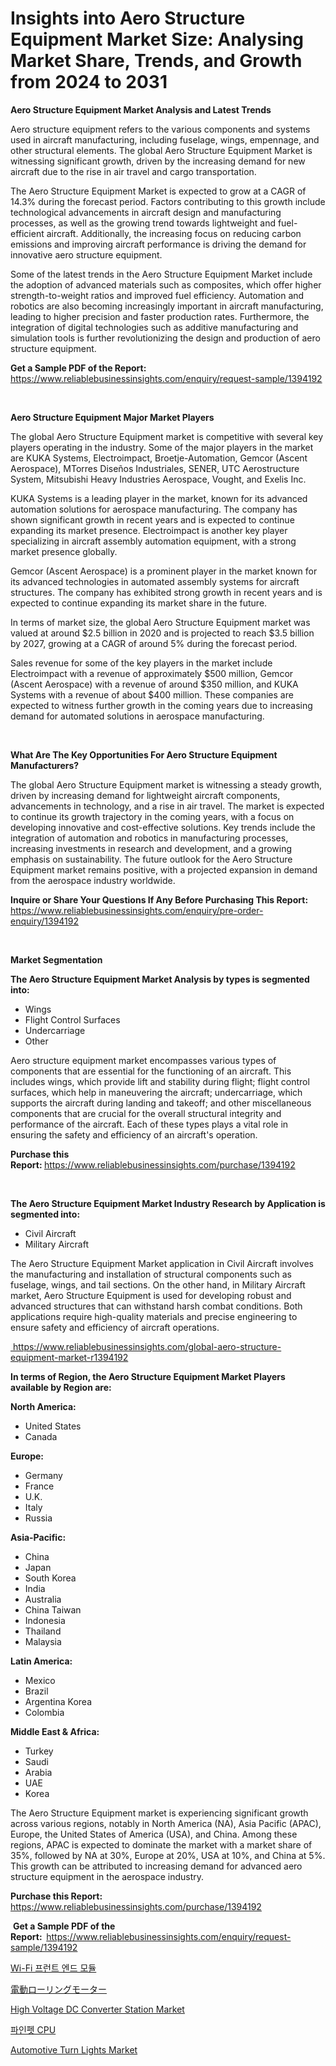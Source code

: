 <p><h1>Insights into Aero Structure Equipment Market Size: Analysing Market Share, Trends, and Growth from 2024 to 2031</h1></p><p><strong>Aero Structure Equipment Market Analysis and Latest Trends</strong></p>
<p><p>Aero structure equipment refers to the various components and systems used in aircraft manufacturing, including fuselage, wings, empennage, and other structural elements. The global Aero Structure Equipment Market is witnessing significant growth, driven by the increasing demand for new aircraft due to the rise in air travel and cargo transportation.</p><p>The Aero Structure Equipment Market is expected to grow at a CAGR of 14.3% during the forecast period. Factors contributing to this growth include technological advancements in aircraft design and manufacturing processes, as well as the growing trend towards lightweight and fuel-efficient aircraft. Additionally, the increasing focus on reducing carbon emissions and improving aircraft performance is driving the demand for innovative aero structure equipment.</p><p>Some of the latest trends in the Aero Structure Equipment Market include the adoption of advanced materials such as composites, which offer higher strength-to-weight ratios and improved fuel efficiency. Automation and robotics are also becoming increasingly important in aircraft manufacturing, leading to higher precision and faster production rates. Furthermore, the integration of digital technologies such as additive manufacturing and simulation tools is further revolutionizing the design and production of aero structure equipment.</p></p>
<p><strong>Get a Sample PDF of the Report:&nbsp;</strong> <a href="https://www.reliablebusinessinsights.com/enquiry/request-sample/1394192">https://www.reliablebusinessinsights.com/enquiry/request-sample/1394192</a></p>
<p>&nbsp;</p>
<p><strong>Aero Structure Equipment Major Market Players</strong></p>
<p><p>The global Aero Structure Equipment market is competitive with several key players operating in the industry. Some of the major players in the market are KUKA Systems, Electroimpact, Broetje-Automation, Gemcor (Ascent Aerospace), MTorres Diseños Industriales, SENER, UTC Aerostructure System, Mitsubishi Heavy Industries Aerospace, Vought, and Exelis Inc.</p><p>KUKA Systems is a leading player in the market, known for its advanced automation solutions for aerospace manufacturing. The company has shown significant growth in recent years and is expected to continue expanding its market presence. Electroimpact is another key player specializing in aircraft assembly automation equipment, with a strong market presence globally.</p><p>Gemcor (Ascent Aerospace) is a prominent player in the market known for its advanced technologies in automated assembly systems for aircraft structures. The company has exhibited strong growth in recent years and is expected to continue expanding its market share in the future.</p><p>In terms of market size, the global Aero Structure Equipment market was valued at around $2.5 billion in 2020 and is projected to reach $3.5 billion by 2027, growing at a CAGR of around 5% during the forecast period.</p><p>Sales revenue for some of the key players in the market include Electroimpact with a revenue of approximately $500 million, Gemcor (Ascent Aerospace) with a revenue of around $350 million, and KUKA Systems with a revenue of about $400 million. These companies are expected to witness further growth in the coming years due to increasing demand for automated solutions in aerospace manufacturing.</p></p>
<p>&nbsp;</p>
<p><strong>What Are The Key Opportunities For Aero Structure Equipment Manufacturers?</strong></p>
<p><p>The global Aero Structure Equipment market is witnessing a steady growth, driven by increasing demand for lightweight aircraft components, advancements in technology, and a rise in air travel. The market is expected to continue its growth trajectory in the coming years, with a focus on developing innovative and cost-effective solutions. Key trends include the integration of automation and robotics in manufacturing processes, increasing investments in research and development, and a growing emphasis on sustainability. The future outlook for the Aero Structure Equipment market remains positive, with a projected expansion in demand from the aerospace industry worldwide.</p></p>
<p><strong>Inquire or Share Your Questions If Any Before Purchasing This Report:</strong> <a href="https://www.reliablebusinessinsights.com/enquiry/pre-order-enquiry/1394192">https://www.reliablebusinessinsights.com/enquiry/pre-order-enquiry/1394192</a></p>
<p>&nbsp;</p>
<p><strong>Market Segmentation</strong></p>
<p><strong>The Aero Structure Equipment Market Analysis by types is segmented into:</strong></p>
<p><ul><li>Wings</li><li>Flight Control Surfaces</li><li>Undercarriage</li><li>Other</li></ul></p>
<p><p>Aero structure equipment market encompasses various types of components that are essential for the functioning of an aircraft. This includes wings, which provide lift and stability during flight; flight control surfaces, which help in maneuvering the aircraft; undercarriage, which supports the aircraft during landing and takeoff; and other miscellaneous components that are crucial for the overall structural integrity and performance of the aircraft. Each of these types plays a vital role in ensuring the safety and efficiency of an aircraft's operation.</p></p>
<p><strong>Purchase this Report:&nbsp;</strong><a href="https://www.reliablebusinessinsights.com/purchase/1394192">https://www.reliablebusinessinsights.com/purchase/1394192</a></p>
<p>&nbsp;</p>
<p><strong>The Aero Structure Equipment Market Industry Research by Application is segmented into:</strong></p>
<p><ul><li>Civil Aircraft</li><li>Military Aircraft</li></ul></p>
<p><p>The Aero Structure Equipment Market application in Civil Aircraft involves the manufacturing and installation of structural components such as fuselage, wings, and tail sections. On the other hand, in Military Aircraft market, Aero Structure Equipment is used for developing robust and advanced structures that can withstand harsh combat conditions. Both applications require high-quality materials and precise engineering to ensure safety and efficiency of aircraft operations.</p></p>
<p><a href="https://www.reliablebusinessinsights.com/global-aero-structure-equipment-market-r1394192">&nbsp;https://www.reliablebusinessinsights.com/global-aero-structure-equipment-market-r1394192</a></p>
<p><strong>In terms of Region, the Aero Structure Equipment Market Players available by Region are:</strong></p>
<p>
    <p> <strong> North America: </strong>
        <ul>
            <li>United States</li>
            <li>Canada</li>
        </ul>
        </p> 
    <p> <strong> Europe: </strong>
        <ul>
            <li>Germany</li>
            <li>France</li>
            <li>U.K.</li>
            <li>Italy</li>
            <li>Russia</li>
        </ul>
        </p> 
    <p> <strong> Asia-Pacific: </strong>
        <ul>
            <li>China</li>
            <li>Japan</li>
            <li>South Korea</li>
            <li>India</li>
            <li>Australia</li>
            <li>China Taiwan</li>
            <li>Indonesia</li>
            <li>Thailand</li>
            <li>Malaysia</li>
        </ul>
        </p> 
    <p> <strong> Latin America: </strong>
        <ul>
            <li>Mexico</li>
            <li>Brazil</li>
            <li>Argentina Korea</li>
            <li>Colombia</li>
        </ul>
        </p> 
    <p> <strong> Middle East & Africa: </strong>
        <ul>
            <li>Turkey</li>
            <li>Saudi</li>
            <li>Arabia</li>
            <li>UAE</li>
            <li>Korea</li>
        </ul>
    </p>
    </p>
<p><p>The Aero Structure Equipment market is experiencing significant growth across various regions, notably in North America (NA), Asia Pacific (APAC), Europe, the United States of America (USA), and China. Among these regions, APAC is expected to dominate the market with a market share of 35%, followed by NA at 30%, Europe at 20%, USA at 10%, and China at 5%. This growth can be attributed to increasing demand for advanced aero structure equipment in the aerospace industry.</p></p>
<p><strong>Purchase this Report: </strong><a href="https://www.reliablebusinessinsights.com/purchase/1394192">https://www.reliablebusinessinsights.com/purchase/1394192</a></p>
<p>&nbsp;<strong>Get a Sample PDF of the Report:&nbsp;&nbsp;</strong><a href="https://www.reliablebusinessinsights.com/enquiry/request-sample/1394192">https://www.reliablebusinessinsights.com/enquiry/request-sample/1394192</a></p>
<p><strong></strong></p>
<p><p><a href="https://github.com/Elenrrera7685/Market-Research-Report-List-1/blob/main/969542982300.md">Wi-Fi 프런트 엔드 모듈</a></p><p><a href="https://github.com/NikitaBruen/Market-Research-Report-List-1/blob/main/427552489683.md">電動ローリングモーター</a></p><p><a href="https://github.com/dx0328/Market-Research-Report-List-2/blob/main/high-voltage-dc-converter-station-market.md">High Voltage DC Converter Station Market</a></p><p><a href="https://medium.com/@dayanarunolfsdottir/finfet-cpu-%EC%8B%9C%EC%9E%A5-%EA%B7%9C%EB%AA%A8-%EC%8B%9C%EC%9E%A5-%EC%A0%84%EB%A7%9D-%EB%B0%8F-%EC%8B%9C%EC%9E%A5-%EC%98%88%EC%B8%A1-2024%EB%85%84%EB%B6%80%ED%84%B0-2031%EB%85%84%EA%B9%8C%EC%A7%80-26cf0d5f0b47">파인펫 CPU</a></p><p><a href="https://github.com/juancolorado15/Market-Research-Report-List-2/blob/main/automotive-turn-lights-market.md">Automotive Turn Lights Market</a></p></p>